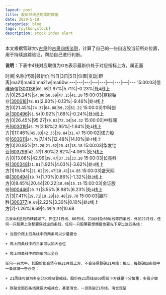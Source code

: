```yaml
---
layout: post
title: 股价四线法则实时数据
date: 2020-5-10
categories: blog
tags: [python,stock]
description: stock index alert
---
```



本文根据雪球大v[古泉](https://xueqiu.com/u/7148646888)的[古泉四线法则](https://xueqiu.com/7148646888/130498192)，计算了自己的一些自选股当前所处位置，用于持续追踪验证，帮助自己进行判断。

**说明**：下表中4线对应取值为`红色`表示最新价处于对应指标上方，属正面

时间|名称|代码|最新价|当日|3日|5日|位置|变动|距离|ma21|ma60|ma21w|ma60w
---|---|---|---|---|---|---|---|---
15:00:03|信维通信|[300136](https://xueqiu.com/S/SZ300136)|`60.05`|1.97%|5.71%|-0.23%|处`4`线上方|0|25.24%|`54.90`|`50.69`|`47.15`|`41.20`
15:00:03|寒锐钴业|[300618](https://xueqiu.com/S/SZ300618)|`78.01`|2.60%|-0.13%|-9.46%|处`4`线上方|0|21.45%|`74.37`|`64.08`|`59.22`|`61.22`
15:00:03|中科创达|[300496](https://xueqiu.com/S/SZ300496)|`91.54`|0.92%|1.68%|-0.24%|处`3`线上方|0|26.45%|95.27|`79.83`|`72.34`|`54.32`
15:00:00|中科曙光|[603019](https://xueqiu.com/S/SH603019)|`45.75`|3.18%|2.95%|-1.64%|处`4`线上方|1|17.46%|`45.03`|`42.35`|`39.84`|`31.47`
15:00:02|诺力股份|[603611](https://xueqiu.com/S/SH603611)|`24.75`|7.14%|12.48%|14.10%|处`4`线上方|0|20.85%|`22.20`|`21.62`|`20.41`|`18.18`
15:00:03|华友钴业|[603799](https://xueqiu.com/S/SH603799)|`42.87`|1.80%|2.82%|-4.06%|处`3`线上方|0|13.08%|42.99|`39.47`|`37.31`|`33.20`
15:00:03|长亮科技|[300348](https://xueqiu.com/S/SZ300348)|`21.81`|1.92%|4.03%|-3.62%|处`4`线上方|1|19.54%|`21.62`|`19.47`|`18.41`|`14.85`
15:00:03|盛天网络|[300494](https://xueqiu.com/S/SZ300494)|`19.74`|1.70%|0.86%|-1.32%|处`2`线上方|0|8.45%|20.44|20.22|`18.06`|`15.15`
15:00:03|金证股份|[600446](https://xueqiu.com/S/SH600446)|`20.71`|3.55%|8.98%|6.23%|处`4`线上方|3|7.41%|`19.71`|`19.29`|`18.48`|`19.70`
15:00:03|赢时胜|[300377](https://xueqiu.com/S/SZ300377)|`9.69`|2.22%|3.30%|0.10%|处`2`线上方|2|-1.26%|9.69|`9.39`|`9.59`|10.68

```
古泉4线法则的精髓如下。抓住21日线、60日线、21周线及60周线等四条线，外加21月线，任何一只股票上涨都要穿过这四条线，任何一只股票要想爆雷也要先下穿过这四条线：

+ 当股价爬上四条线中的两条可以少量建仓

+ 爬上四条线中的三条可以加大仓位

+ 爬上四条线中的四条可以全仓

任何一只大牛，其股价都会坚守在21月线上方，不会轻易跌破21月线；相反，每跌破四条线中一条就减一些仓位：

+ 21周线可做为多空分水岭及警戒线，股价在21周线及60周线下方就要十分慎重，多看少做

+ 跌破全部四条线就要大幅减仓，甚至清仓，一旦跌破21月线，清仓观望
```